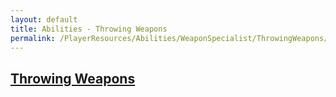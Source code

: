 ```yaml
---
layout: default
title: Abilities - Throwing Weapons
permalink: /PlayerResources/Abilities/WeaponSpecialist/ThrowingWeapons/
---
```

## [Throwing Weapons](#Throwing-Weapons)
